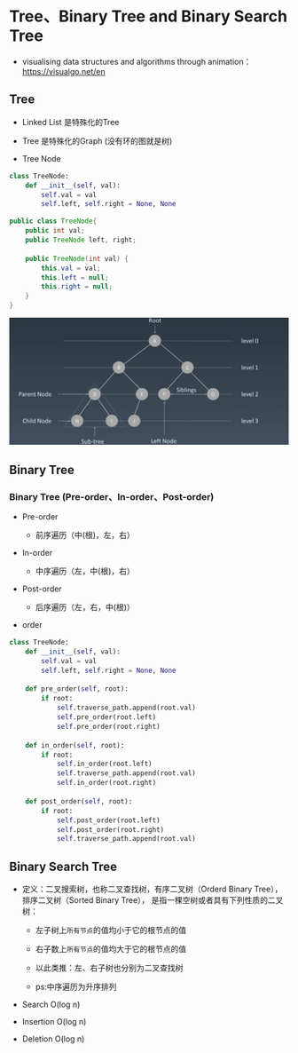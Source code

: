 # Tree、Binary Tree and Binary Search Tree

- visualising data structures and algorithms through animation：https://visualgo.net/en


## Tree

- Linked List 是特殊化的Tree

- Tree 是特殊化的Graph (没有环的图就是树)

- Tree Node

```python
class TreeNode:
    def __init__(self, val):
        self.val = val
        self.left, self.right = None, None
```

```java
public class TreeNode{
    public int val;
    public TreeNode left, right;
    
    public TreeNode(int val) {
        this.val = val;
        this.left = null;
        this.right = null;
    }
}
```

![](./Data/TreePicture.png)




## Binary Tree

### Binary Tree (Pre-order、In-order、Post-order)
- Pre-order 
    - 前序遍历（中(根)，左，右）
- In-order
    - 中序遍历（左，中(根)，右）
- Post-order
    - 后序遍历（左，右，中(根)）

- order
```python
class TreeNode:
    def __init__(self, val):
        self.val = val
        self.left, self.right = None, None

    def pre_order(self, root):
        if root:
            self.traverse_path.append(root.val)
            self.pre_order(root.left)
            self.pre_order(root.right)

    def in_order(self, root):
        if root:
            self.in_order(root.left)
            self.traverse_path.append(root.val)
            self.in_order(root.right)

    def post_order(self, root):
        if root:
            self.post_order(root.left)
            self.post_order(root.right)
            self.traverse_path.append(root.val)

```




## Binary Search Tree
- 定义：二叉搜索树，也称二叉查找树，有序二叉树（Orderd Binary Tree），排序二叉树（Sorted Binary Tree），
是指一棵空树或者具有下列性质的二叉树：
    - 左子树上`所有节点`的值均小于它的根节点的值
    - 右子数上`所有节点`的值均大于它的根节点的值
    - 以此类推：左、右子树也分别为二叉查找树
    
    - ps:中序遍历为升序排列

- Search
O(log n)

- Insertion
O(log n)

- Deletion
O(log n)








